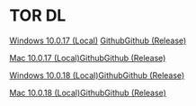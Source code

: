 # TOR DL

[Windows 10.0.17 (Local)](<tor/torbrowser-install-win64-10.0.17_en-US.exe>) [Github](<https://github.com/RealRedcodi/TOR-DL/raw/main/tor/torbrowser-install-win64-10.0.17_en-US.exe>)[Github (Release)](<https://github.com/RealRedcodi/TOR-DL/releases/download/10.0.17/torbrowser-install-win64-10.0.17_en-US.exe>)

[Mac 10.0.17 (Local)](<tor/TorBrowser-10.0.17-osx64_en-US.dmg>)[Github](<https://github.com/RealRedcodi/TOR-DL/raw/main/tor/TorBrowser-10.0.17-osx64_en-US.dmg>)[Github (Release)](<https://github.com/RealRedcodi/TOR-DL/releases/download/10.0.17/TorBrowser-10.0.17-osx64_en-US.dmg>)

[Windows 10.0.18 (Local)](<tor/torbrowser-install-win64-10.0.18_en-US.exe>)[Github](<https://github.com/RealRedcodi/TOR-DL/raw/main/tor/torbrowser-install-win64-10.0.18_en-US.exe>)[Github (Release)](<https://github.com/RealRedcodi/TOR-DL/releases/download/10.0.18/torbrowser-install-win64-10.0.18_en-US.exe>)

[Mac 10.0.18 (Local)](<tor/TorBrowser-10.0.18-osx64_en-US.dmg>)[Github](<https://github.com/RealRedcodi/TOR-DL/raw/main/tor/TorBrowser-10.0.18-osx64_en-US.dmg>)[Github (Release)](<https://github.com/RealRedcodi/TOR-DL/releases/download/10.0.18/TorBrowser-10.0.18-osx64_en-US.dmg>)

